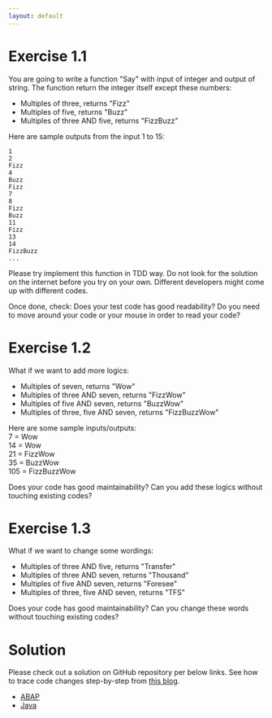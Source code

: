 ```yaml
---
layout: default
---
```


# Exercise 1.1

You are going to write a function "Say" with input of integer and output of string. The function return the integer itself except these numbers:

- Multiples of three, returns "Fizz"
- Multiples of five, returns "Buzz"
- Multiples of three AND five, returns "FizzBuzz"

Here are sample outputs from the input 1 to 15:  
```
1  
2  
Fizz  
4  
Buzz  
Fizz  
7  
8  
Fizz  
Buzz  
11  
Fizz  
13  
14  
FizzBuzz  
...
```

Please try implement this function in TDD way. Do not look for the solution on the internet before you try on your own. Different developers might come up with different codes.

Once done, check: Does your test code has good readability? Do you need to move around your code or your mouse in order to read your code?

# Exercise 1.2

What if we want to add more logics:

- Multiples of seven, returns "Wow"
- Multiples of three AND seven, returns "FizzWow"
- Multiples of five AND seven, returns "BuzzWow"
- Multiples of three, five AND seven, returns "FizzBuzzWow"

Here are some sample inputs/outputs:  
7 = Wow  
14 = Wow  
21 = FizzWow  
35 = BuzzWow  
105 = FizzBuzzWow  

Does your code has good maintainability? Can you add these logics without touching existing codes?

# Exercise 1.3

What if we want to change some wordings:

- Multiples of three AND five, returns "Transfer"
- Multiples of three AND seven, returns "Thousand"
- Multiples of five AND seven, returns "Foresee"
- Multiples of three, five AND seven, returns "TFS"

Does your code has good maintainability? Can you change these words without touching existing codes?

# Solution

Please check out a solution on GitHub repository per below links. See how to trace code changes step-by-step from [this blog](https://medium.com/pacroy/how-to-use-git-client-to-trace-commit-history-4ebfb63d467e).

- [ABAP](https://github.com/pacroy/tdd-ex01-fizzbuzz-abap)
- [Java](https://github.com/pacroy/tdd-ex01-fizzbuzz-java)